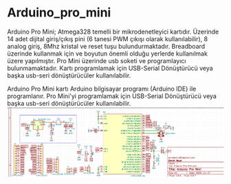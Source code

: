 # Arduino_pro_mini
Arduino Pro Mini; Atmega328 temelli bir mikrodenetleyici kartıdır. Üzerinde 14 adet dijital giriş/çıkış pini (6 tanesi PWM çıkışı olarak kullanılabilir), 8 analog giriş, 8Mhz kristal ve reset tuşu bulundurmaktadır. Breadboard üzerinde kullanmak için ve boyutun önemli olduğu yerlerde kullanılmak üzere yapılmıştır. Pro Mini üzerinde usb soketi ve programlayıcı bulunmamaktadır. Kartı programlamak için USB-Serial Dönüştürücü veya başka usb-seri dönüştürücüler kullanılabilir. 

Arduino Pro Mini kartı Arduino bilgisayar programı (Arduino IDE) ile programlanır.  Pro Mini'yi programlamak için USB-Serial Dönüştürücü veya başka usb-seri dönüştürücüler kullanılabilir.
<img src='https://github.com/EmrahAKCAL/Arduino_pro_mini/blob/master/arduino.schema.png' with='300'>
